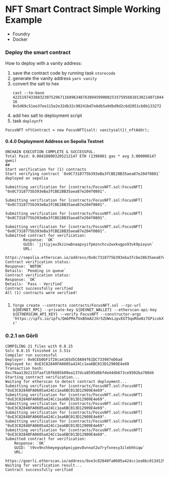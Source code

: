 # NFT Smart Contract Simple Working Example

- Foundry
- Docker

### Deploy the smart contract

How to deploy with a vanity address:

1. save the contract code by running task `storecode`
2. generate the vanity address `yarn vanity`
3. convert the salt to hex
   ```
   cast --to-base 42251974336832307529671168963487630945990082533759568101302140718446315516530 16
   0x5d69c51ee37ee115e2e32db32c98241bd7e6db5a9dbd9d2c6d2051cb0b133272
   ```
4. add hex salt to deployment script
5. task `deploynft`

```
FocusNFT nftContract = new FocusNFT{salt: vanitysalt}(_nftAddr);
```

#### 0.4.0 Deployment Address on Sepolia Testnet

```
ONCHAIN EXECUTION COMPLETE & SUCCESSFUL.
Total Paid: 0.004188003205212147 ETH (1396001 gas * avg 3.000000147 gwei)
##
Start verification for (1) contracts
Start verifying contract `0x0C7318775b393eBa3fCBE28B35aea87e204f0801` deployed on sepolia

Submitting verification for [contracts/FocusNFT.sol:FocusNFT] "0x0C7318775b393eBa3fCBE28B35aea87e204f0801".

Submitting verification for [contracts/FocusNFT.sol:FocusNFT] "0x0C7318775b393eBa3fCBE28B35aea87e204f0801".

Submitting verification for [contracts/FocusNFT.sol:FocusNFT] "0x0C7318775b393eBa3fCBE28B35aea87e204f0801".

Submitting verification for [contracts/FocusNFT.sol:FocusNFT] "0x0C7318775b393eBa3fCBE28B35aea87e204f0801".
Submitted contract for verification:
        Response: `OK`
        GUID: `jjtiyjau3kzinwbnaapvyifpmznchcu2wxkugps93vk9pieyun`
        URL:
        https://sepolia.etherscan.io/address/0x0c7318775b393eba3fcbe28b35aea87e204f0801
Contract verification status:
Response: `NOTOK`
Details: `Pending in queue`
Contract verification status:
Response: `OK`
Details: `Pass - Verified`
Contract successfully verified
All (1) contracts were verified!
```

###

1. `forge create --contracts contracts/FocusNFT.sol --rpc-url ${DEVNET_RPC} --private-key ${DEVNET_WALLET} --etherscan-api-key ${ETHERSCAN_API_KEY} --verify FocusNFT --constructor-args 'https://ipfs.io/ipfs/QmbPRkfUxB5mA2JXr5ZUWxLzpvEGT5qoRGe8z7GPicokXc'`

### 0.2.1 on Görli

```
COMPILING 21 files with 0.8.15
Solc 0.8.15 finished in 3.51s
Compiler run successful
Deployer: 0x6CEb0bF1f28ca4165d5C0A04f61DC733987eD6ad
Deployed to: 0xE3C82840FA0605a424Cc1ea6BC013D12909E4e69
Transaction hash: 0xc76aa13b2133faaf18f6885b09ea137dca8595d8bfde44db673ce9502ba780d4
Starting contract verification...
Waiting for etherscan to detect contract deployment...
Submitting verification for [contracts/FocusNFT.sol:FocusNFT] "0xE3C82840FA0605a424Cc1ea6BC013D12909E4e69".
Submitting verification for [contracts/FocusNFT.sol:FocusNFT] "0xE3C82840FA0605a424Cc1ea6BC013D12909E4e69".
Submitting verification for [contracts/FocusNFT.sol:FocusNFT] "0xE3C82840FA0605a424Cc1ea6BC013D12909E4e69".
Submitting verification for [contracts/FocusNFT.sol:FocusNFT] "0xE3C82840FA0605a424Cc1ea6BC013D12909E4e69".
Submitting verification for [contracts/FocusNFT.sol:FocusNFT] "0xE3C82840FA0605a424Cc1ea6BC013D12909E4e69".
Submitting verification for [contracts/FocusNFT.sol:FocusNFT] "0xE3C82840FA0605a424Cc1ea6BC013D12909E4e69".
Submitted contract for verification:
	Response: `OK`
	GUID: `t9vv9nchkmyegvpkpeiypev8vnnat2w7ryfxnesy3ilebhhiqw`
	URL:
        https://goerli.etherscan.io/address/0xe3c82840fa0605a424cc1ea6bc013d12909e4e69
Waiting for verification result...
Contract successfully verified
```
